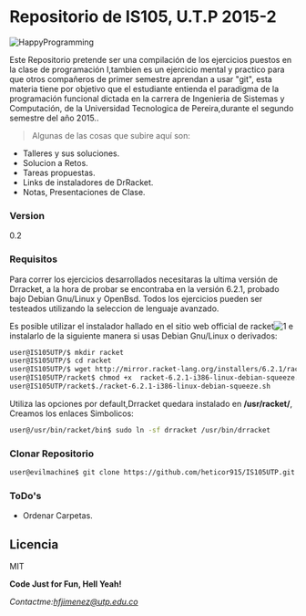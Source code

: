 # Repositorio de IS105, U.T.P 2015-2

![HappyProgramming](http://3.bp.blogspot.com/-AglId32_BNY/UOQa-hz-D7I/AAAAAAAAADg/HmoEgQS_BR4/s1600/wordle.png)

Este Repositorio pretende ser una compilación de los ejercicios puestos en la clase de programación I,tambien es un ejercicio mental y practico para que otros compañeros de primer semestre aprendan a usar "git", esta materia tiene por objetivo que el estudiante entienda el paradigma de la programación funcional dictada en la carrera de Ingenieria de Sistemas y Computación, de la Universidad Tecnologica de Pereira,durante el segundo semestre del año 2015..

>Algunas de las cosas que subire aquí son:
  - Talleres y sus soluciones.
  - Solucion a Retos.
  - Tareas propuestas.
  - Links de instaladores de DrRacket.
  - Notas, Presentaciones de Clase.

### Version
0.2
### Requisitos
Para correr los ejercicios desarrollados necesitaras la ultima versión de Drracket, a la hora de probar se encontraba en la versión 6.2.1, probado bajo Debian Gnu/Linux y OpenBsd.
Todos los ejercicios pueden ser testeados utilizando la seleccion de lenguaje avanzado.

Es posible utilizar el instalador hallado en el sitio web official de racket![1](http://download.racket-lang.org/) e instalarlo de la siguiente manera si usas Debian Gnu/Linux o derivados:
```sh
user@IS105UTP/$ mkdir racket 
user@IS105UTP/$ cd racket 
user@IS105UTP/$ wget http://mirror.racket-lang.org/installers/6.2.1/racket-6.2.1-i386-linux-debian-squeeze.sh 
user@IS105UTP/racket$ chmod +x  racket-6.2.1-i386-linux-debian-squeeze.sh
user@IS105UTP/racket$./racket-6.2.1-i386-linux-debian-squeeze.sh
```
Utiliza las opciones por default,Drracket quedara instalado en
**/usr/racket/**, Creamos los enlaces Simbolicos:
```sh
user@/usr/bin/racket/bin$ sudo ln -sf drracket /usr/bin/drracket
```
### Clonar Repositorio
```sh
user@evilmachine$ git clone https://github.com/heticor915/IS105UTP.git 
```
### ToDo's
 - Ordenar Carpetas.

Licencia
----
MIT

**Code Just for Fun, Hell Yeah!**

*Contactme:hfjimenez@utp.edu.co*
